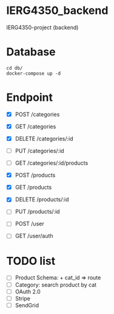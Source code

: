 # IERG4350_backend
IERG4350-project (backend)

# Database
```
cd db/
docker-compose up -d
```

# Endpoint
- [x] POST /categories
- [x] GET /categories
- [x] DELETE /categories/:id
- [ ] PUT /categories/:id
- [ ] GET /categories/:id/products

- [x] POST /products
- [x] GET /products
- [x] DELETE /products/:id
- [ ] PUT /products/:id

- [ ] POST /user
- [ ] GET /user/auth

# TODO list
- [ ] Product Schema: + cat_id => route
- [ ] Category: search product by cat
- [ ] OAuth 2.0
- [ ] Stripe
- [ ] SendGrid
